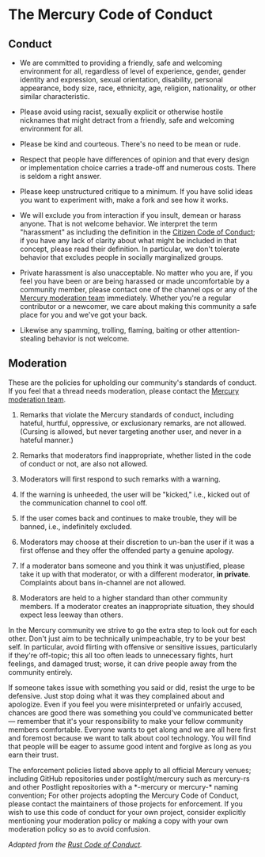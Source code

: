 # The Mercury Code of Conduct

## Conduct

- We are committed to providing a friendly, safe and welcoming environment for
  all, regardless of level of experience, gender, gender identity and expression,
  sexual orientation, disability, personal appearance, body size, race, ethnicity,
  age, religion, nationality, or other similar characteristic.

- Please avoid using racist, sexually explicit or otherwise hostile
  nicknames that might detract from a friendly, safe and welcoming environment for
  all.

- Please be kind and courteous. There's no need to be mean or rude.

- Respect that people have differences of opinion and that every design or
  implementation choice carries a trade-off and numerous costs. There is seldom a
  right answer.

- Please keep unstructured critique to a minimum. If you have solid ideas you
  want to experiment with, make a fork and see how it works.

- We will exclude you from interaction if you insult, demean or harass anyone.
  That is not welcome behavior. We interpret the term "harassment" as including
  the definition in the [Citizen Code of Conduct](http://bit.ly/2jCvEok); if you
  have any lack of clarity about what might be included in that concept, please
  read their definition. In particular, we don't tolerate behavior that excludes
  people in socially marginalized groups.

- Private harassment is also unacceptable. No matter who you are, if you feel
  you have been or are being harassed or made uncomfortable by a community member,
  please contact one of the channel ops or any of the [Mercury moderation team](mailto:mercury@postlight.com)
  immediately. Whether you're a regular contributor or a newcomer, we care about
  making this community a safe place for you and we've got your back.

- Likewise any spamming, trolling, flaming, baiting or other attention-stealing
  behavior is not welcome.

## Moderation

These are the policies for upholding our community's standards of conduct. If you
feel that a thread needs moderation, please contact the [Mercury moderation team](mailto:mercury@postlight.com).

1.  Remarks that violate the Mercury standards of conduct, including hateful, hurtful,
    oppressive, or exclusionary remarks, are not allowed. (Cursing is allowed, but
    never targeting another user, and never in a hateful manner.)

2.  Remarks that moderators find inappropriate, whether listed in the code of
    conduct or not, are also not allowed.

3.  Moderators will first respond to such remarks with a warning.

4.  If the warning is unheeded, the user will be "kicked," i.e., kicked out of
    the communication channel to cool off.

5.  If the user comes back and continues to make trouble, they will be banned,
    i.e., indefinitely excluded.

6.  Moderators may choose at their discretion to un-ban the user if it was a first
    offense and they offer the offended party a genuine apology.

7.  If a moderator bans someone and you think it was unjustified, please take it
    up with that moderator, or with a different moderator, **in private**. Complaints
    about bans in-channel are not allowed.

8.  Moderators are held to a higher standard than other community members. If a
    moderator creates an inappropriate situation, they should expect less leeway than
    others.

In the Mercury community we strive to go the extra step to look out for each other.
Don't just aim to be technically unimpeachable, try to be your best self. In
particular, avoid flirting with offensive or sensitive issues, particularly if
they're off-topic; this all too often leads to unnecessary fights, hurt feelings,
and damaged trust; worse, it can drive people away from the community entirely.

If someone takes issue with something you said or did, resist the urge to be
defensive. Just stop doing what it was they complained about and apologize. Even
if you feel you were misinterpreted or unfairly accused, chances are good there
was something you could've communicated better — remember that it's your responsibility
to make your fellow community members comfortable. Everyone wants to get along and we
are all here first and foremost because we want to talk about cool technology.
You will find that people will be eager to assume good intent and forgive as long
as you earn their trust.

The enforcement policies listed above apply to all official Mercury venues; including GitHub
repositories under postlight/mercury such as mercury-rs and other Postlight repositories
with a \*-mercury or mercury-\* naming convention; For other projects adopting the Mercury
Code of Conduct, please contact the maintainers of those projects for enforcement.
If you wish to use this code of conduct for your own project, consider explicitly
mentioning your moderation policy or making a copy with your own moderation policy
so as to avoid confusion.

_Adapted from the [Rust Code of Conduct](https://bit.ly/2jhrmEo)._
